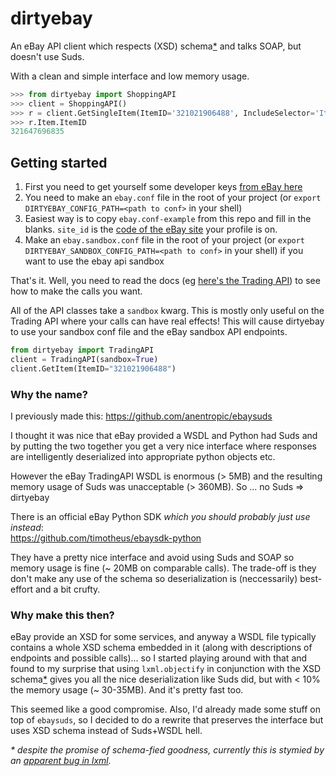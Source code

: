 # dirtyebay

An eBay API client which respects (XSD) schema[*](caveat) and talks SOAP, but doesn't use Suds.

With a clean and simple interface and low memory usage.

```python
>>> from dirtyebay import ShoppingAPI
>>> client = ShoppingAPI()
>>> r = client.GetSingleItem(ItemID='321021906488', IncludeSelector='ItemSpecifics')
>>> r.Item.ItemID
321647696835
```

## Getting started

1. First you need to get yourself some developer keys [from eBay here](https://developer.ebay.com/DevZone/account/)
2. You need to make an `ebay.conf` file in the root of your project (or `export DIRTYEBAY_CONFIG_PATH=<path to conf>` in your shell)
3. Easiest way is to copy `ebay.conf-example` from this repo and fill in the blanks. `site_id` is the [code of the eBay site](http://developer.ebay.com/DevZone/XML/docs/WebHelp/FieldDifferences-Site_IDs.html) your profile is on.
4. Make an `ebay.sandbox.conf` file in the root of your project (or `export DIRTYEBAY_SANDBOX_CONFIG_PATH=<path to conf>` in your shell) if you want to use the ebay api sandbox

That's it. Well, you need to read the docs (eg [here's the Trading API](http://developer.ebay.com/DevZone/XML/docs/WebHelp/wwhelp/wwhimpl/js/html/wwhelp.htm?href=Overview-.html)) to see how to make the calls you want. 

All of the API classes take a `sandbox` kwarg. This is mostly only useful on the Trading API where your calls can have real effects! This will cause dirtyebay to use your sandbox conf file and the eBay sandbox API endpoints.

```python
from dirtyebay import TradingAPI
client = TradingAPI(sandbox=True)
client.GetItem(ItemID="321021906488")
```

### Why the name?

I previously made this: https://github.com/anentropic/ebaysuds

I thought it was nice that eBay provided a WSDL and Python had Suds and by putting the two together you get a very nice interface where responses are intelligently deserialized into appropriate python objects etc.

However the eBay TradingAPI WSDL is enormous (> 5MB) and the resulting memory usage of Suds was unacceptable (> 360MB). So ... no Suds => dirtyebay

There is an official eBay Python SDK _which you should probably just use instead_:  
https://github.com/timotheus/ebaysdk-python

They have a pretty nice interface and avoid using Suds and SOAP so memory usage is fine (~ 20MB on comparable calls). The trade-off is they don't make any use of the schema so deserialization is (neccessarily) best-effort and a bit crufty.


### Why make this then?

eBay provide an XSD for some services, and anyway a WSDL file typically contains a whole XSD schema embedded in it (along with descriptions of endpoints and possible calls)... so I started playing around with that and found to my surprise that using `lxml.objectify` in conjunction with the XSD schema[*](caveat) gives you all the nice deserialization like Suds did, but with < 10% the memory usage (~ 30-35MB). And it's pretty fast too.

This seemed like a good compromise. Also, I'd already made some stuff on top of `ebaysuds`, so I decided to do a rewrite that preserves the interface but uses XSD schema instead of Suds+WSDL hell. 

_<a name="caveat"></a>* despite the promise of schema-fied goodness, currently this is stymied by an [apparent bug in lxml](https://bugs.launchpad.net/lxml/+bug/1416853)._
